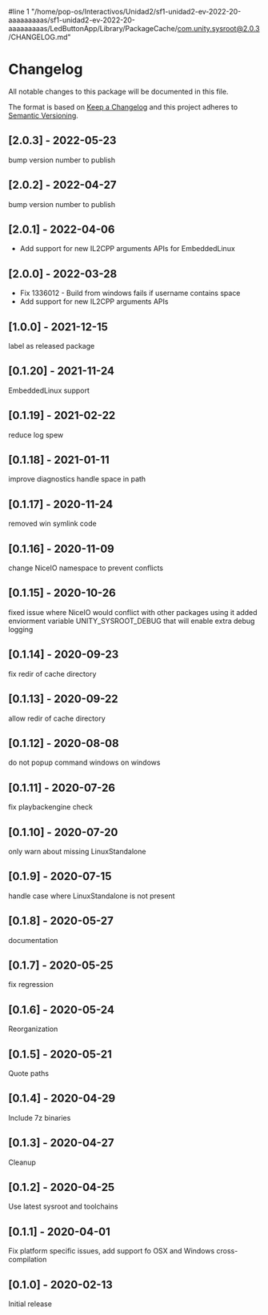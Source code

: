 #line 1 "/home/pop-os/Interactivos/Unidad2/sf1-unidad2-ev-2022-20-aaaaaaaaas/sf1-unidad2-ev-2022-20-aaaaaaaaas/LedButtonApp/Library/PackageCache/com.unity.sysroot@2.0.3/CHANGELOG.md"
# Changelog
All notable changes to this package will be documented in this file.

The format is based on [Keep a Changelog](http://keepachangelog.com/en/1.0.0/)
and this project adheres to [Semantic Versioning](http://semver.org/spec/v2.0.0.html).

## [2.0.3] - 2022-05-23
bump version number to publish

## [2.0.2] - 2022-04-27
bump version number to publish

## [2.0.1] - 2022-04-06
- Add support for new IL2CPP arguments APIs for EmbeddedLinux

## [2.0.0] - 2022-03-28
- Fix 1336012 - Build from windows fails if username contains space
- Add support for new IL2CPP arguments APIs

## [1.0.0] - 2021-12-15
label as released package

## [0.1.20] - 2021-11-24
EmbeddedLinux support

## [0.1.19] - 2021-02-22
reduce log spew

## [0.1.18] - 2021-01-11

improve diagnostics
handle space in path

## [0.1.17] - 2020-11-24

removed win symlink code

## [0.1.16] - 2020-11-09

change NiceIO namespace to prevent conflicts

## [0.1.15] - 2020-10-26

fixed issue where NiceIO would conflict with other packages using it
added enviorment variable UNITY_SYSROOT_DEBUG that will enable extra debug logging

## [0.1.14] - 2020-09-23

fix redir of cache directory

## [0.1.13] - 2020-09-22

allow redir of cache directory

## [0.1.12] - 2020-08-08

do not popup command windows on windows

## [0.1.11] - 2020-07-26

fix playbackengine check

## [0.1.10] - 2020-07-20

only warn about missing LinuxStandalone

## [0.1.9] - 2020-07-15

handle case where LinuxStandalone is not present

## [0.1.8] - 2020-05-27

documentation

## [0.1.7] - 2020-05-25

fix regression

## [0.1.6] - 2020-05-24

Reorganization

## [0.1.5] - 2020-05-21

Quote paths

## [0.1.4] - 2020-04-29

Include 7z binaries

## [0.1.3] - 2020-04-27

Cleanup

## [0.1.2] - 2020-04-25

Use latest sysroot and toolchains

## [0.1.1] - 2020-04-01

Fix platform specific issues, add support fo OSX and Windows cross-compilation

## [0.1.0] - 2020-02-13

Initial release
